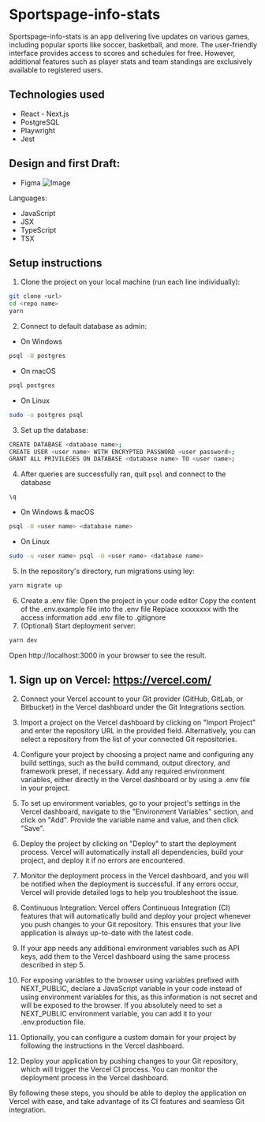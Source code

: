 # Sportspage-info-stats

Sportspage-info-stats is an app delivering live updates on various games, including popular sports like soccer, basketball, and more. The user-friendly interface provides access to scores and schedules for free. However, additional features such as player stats and team standings are exclusively available to registered users.

## Technologies used

- React - Next.js
- PostgreSQL
- Playwright
- Jest

## Design and first Draft:

- Figma
  ![Image](https://user-images.githubusercontent.com/121975341/228620208-2ea3d401-bb90-4084-b012-54be3670409a.png)

Languages:

- JavaScript
- JSX
- TypeScript
- TSX

## Setup instructions

1. Clone the project on your local machine (run each line individually):

```bash
git clone <url>
cd <repo name>
yarn
```

2. Connect to default database as admin:

- On Windows

```bash
psql -U postgres
```

- On macOS

```bash
psql postgres
```

- On Linux

```bash
sudo -u postgres psql
```

3. Set up the database:

```bash
CREATE DATABASE <database name>;
CREATE USER <user name> WITH ENCRYPTED PASSWORD <user password>;
GRANT ALL PRIVILEGES ON DATABASE <database name> TO <user name>;
```

4. After queries are successfully ran, quit `psql` and connect to the database

```bash
\q
```

- On Windows & macOS

```bash
psql -U <user name> <database name>
```

- On Linux

```bash
sudo -u <user name> psql -U <user name> <database name>
```

5. In the repository's directory, run migrations using ley:

```bash
yarn migrate up
```

6. Create a .env file:
   Open the project in your code editor
   Copy the content of the .env.example file into the .env file
   Replace xxxxxxxx with the access information
   add .env file to .gitignore
7. (Optional) Start deployment server:

```bash
yarn dev
```

Open http://localhost:3000 in your browser to see the result.

## 1. Sign up on Vercel: https://vercel.com/

2. Connect your Vercel account to your Git provider (GitHub, GitLab, or Bitbucket) in the Vercel dashboard under the Git Integrations section.

3. Import a project on the Vercel dashboard by clicking on "Import Project" and enter the repository URL in the provided field. Alternatively, you can select a repository from the list of your connected Git repositories.

4. Configure your project by choosing a project name and configuring any build settings, such as the build command, output directory, and framework preset, if necessary. Add any required environment variables, either directly in the Vercel dashboard or by using a .env file in your project.

5. To set up environment variables, go to your project's settings in the Vercel dashboard, navigate to the "Environment Variables" section, and click on "Add". Provide the variable name and value, and then click "Save".

6. Deploy the project by clicking on "Deploy" to start the deployment process. Vercel will automatically install all dependencies, build your project, and deploy it if no errors are encountered.

7. Monitor the deployment process in the Vercel dashboard, and you will be notified when the deployment is successful. If any errors occur, Vercel will provide detailed logs to help you troubleshoot the issue.

8. Continuous Integration: Vercel offers Continuous Integration (CI) features that will automatically build and deploy your project whenever you push changes to your Git repository. This ensures that your live application is always up-to-date with the latest code.

9. If your app needs any additional environment variables such as API keys, add them to the Vercel dashboard using the same process described in step 5.

10. For exposing variables to the browser using variables prefixed with NEXT_PUBLIC, declare a JavaScript variable in your code instead of using environment variables for this, as this information is not secret and will be exposed to the browser. If you absolutely need to set a NEXT_PUBLIC environment variable, you can add it to your .env.production file.

11. Optionally, you can configure a custom domain for your project by following the instructions in the Vercel dashboard.

12. Deploy your application by pushing changes to your Git repository, which will trigger the Vercel CI process. You can monitor the deployment process in the Vercel dashboard.

By following these steps, you should be able to deploy the application on Vercel with ease, and take advantage of its CI features and seamless Git integration.
